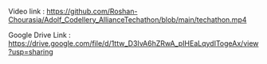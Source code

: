 ######

Video link : https://github.com/Roshan-Chourasia/Adolf_Codellery_AllianceTechathon/blob/main/techathon.mp4

Google Drive Link : https://drive.google.com/file/d/1ttw_D3IvA6hZRwA_pIHEaLqydITogeAx/view?usp=sharing
